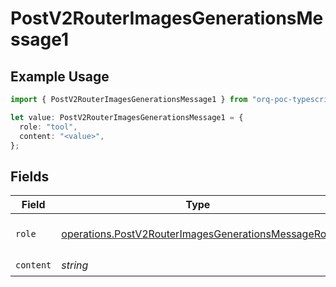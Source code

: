 # PostV2RouterImagesGenerationsMessage1

## Example Usage

```typescript
import { PostV2RouterImagesGenerationsMessage1 } from "orq-poc-typescript/models/operations";

let value: PostV2RouterImagesGenerationsMessage1 = {
  role: "tool",
  content: "<value>",
};
```

## Fields

| Field                                                                                                                      | Type                                                                                                                       | Required                                                                                                                   | Description                                                                                                                |
| -------------------------------------------------------------------------------------------------------------------------- | -------------------------------------------------------------------------------------------------------------------------- | -------------------------------------------------------------------------------------------------------------------------- | -------------------------------------------------------------------------------------------------------------------------- |
| `role`                                                                                                                     | [operations.PostV2RouterImagesGenerationsMessageRole](../../models/operations/postv2routerimagesgenerationsmessagerole.md) | :heavy_check_mark:                                                                                                         | The role of the prompt message                                                                                             |
| `content`                                                                                                                  | *string*                                                                                                                   | :heavy_check_mark:                                                                                                         | N/A                                                                                                                        |